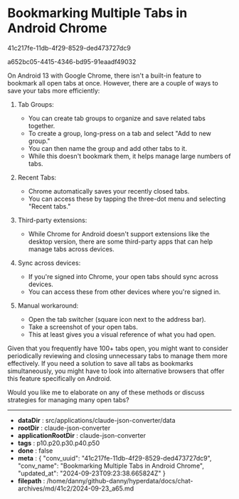 # Bookmarking Multiple Tabs in Android Chrome

41c217fe-11db-4f29-8529-ded473727dc9

a652bc05-4415-4346-bd95-91eaadf49032

 On Android 13 with Google Chrome, there isn't a built-in feature to bookmark all open tabs at once. However, there are a couple of ways to save your tabs more efficiently:

1. Tab Groups:
   - You can create tab groups to organize and save related tabs together.
   - To create a group, long-press on a tab and select "Add to new group."
   - You can then name the group and add other tabs to it.
   - While this doesn't bookmark them, it helps manage large numbers of tabs.

2. Recent Tabs:
   - Chrome automatically saves your recently closed tabs.
   - You can access these by tapping the three-dot menu and selecting "Recent tabs."

3. Third-party extensions:
   - While Chrome for Android doesn't support extensions like the desktop version, there are some third-party apps that can help manage tabs across devices.

4. Sync across devices:
   - If you're signed into Chrome, your open tabs should sync across devices.
   - You can access these from other devices where you're signed in.

5. Manual workaround:
   - Open the tab switcher (square icon next to the address bar).
   - Take a screenshot of your open tabs.
   - This at least gives you a visual reference of what you had open.

Given that you frequently have 100+ tabs open, you might want to consider periodically reviewing and closing unnecessary tabs to manage them more effectively. If you need a solution to save all tabs as bookmarks simultaneously, you might have to look into alternative browsers that offer this feature specifically on Android.

Would you like me to elaborate on any of these methods or discuss strategies for managing many open tabs?

---

* **dataDir** : src/applications/claude-json-converter/data
* **rootDir** : claude-json-converter
* **applicationRootDir** : claude-json-converter
* **tags** : p10.p20.p30.p40.p50
* **done** : false
* **meta** : {
  "conv_uuid": "41c217fe-11db-4f29-8529-ded473727dc9",
  "conv_name": "Bookmarking Multiple Tabs in Android Chrome",
  "updated_at": "2024-09-23T09:23:38.665824Z"
}
* **filepath** : /home/danny/github-danny/hyperdata/docs/chat-archives/md/41c2/2024-09-23_a65.md